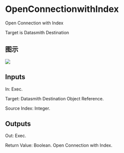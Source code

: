 # OpenConnectionwithIndex

Open Connection with Index

Target is Datasmith Destination

## 图示

![]($-20221218-18405517.png)

## Inputs

In: Exec.

Target: Datasmith Destination Object Reference.

Source Index: Integer.  

## Outputs

Out: Exec.

Return Value: Boolean. Open Connection with Index.

